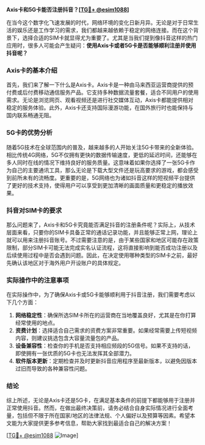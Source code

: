 **Axis卡和5G卡能否注册抖音？[[TG💪+ @esim1088](https://t.me/s/esim1088)]**

在当今这个数字化飞速发展的时代，网络环境的变化日新月异。无论是对于日常生活的娱乐还是工作学习的需求，我们都越来越依赖于稳定的网络连接。而在这个背景下，选择合适的SIM卡就显得尤为重要了。尤其是当我们提到像抖音这样的热门应用时，很多人可能会产生疑问：**使用Axis卡或者5G卡是否能够顺利注册并使用抖音呢？**

### Axis卡的基本介绍

首先，我们来了解一下什么是Axis卡。Axis卡是一种由马来西亚运营商提供的预付费或后付费移动通信服务产品。它支持多种数据流量套餐，适合不同用户的使用需求。无论是浏览网页、观看视频还是进行社交媒体互动，Axis卡都能提供相对稳定的服务体验。此外，Axis卡还支持国际漫游功能，在国外旅行时也能保持与国内联系畅通无阻。

### 5G卡的优势分析

随着5G技术在全球范围内的普及，越来越多的人开始关注5G卡带来的全新体验。相比传统4G网络，5G不仅拥有更快的数据传输速度，更低的延迟时间，还能够在多人同时在线的情况下维持良好的服务质量。这意味着如果你选择了一张5G卡作为自己的主要通讯工具，那么无论是下载大型文件还是玩高要求的游戏，都会感受到前所未有的流畅度。更重要的是，5G网络也为诸如抖音这样的短视频平台提供了更好的技术支持，使得用户可以享受到更加清晰的画面质量和更稳定的播放效果。

### 抖音对SIM卡的要求

那么问题来了，Axis卡和5G卡究竟能否满足抖音的注册条件呢？实际上，从技术层面来看，只要你的SIM卡具备正常的通话记录功能，并且能够正常上网，理论上就可以用来注册抖音账号。不过需要注意的是，由于某些国家和地区可能存在政策限制，部分SIM卡可能无法完成实名认证流程，这将直接影响到能否成功注册以及后续使用过程中是否会遇到问题。因此，在决定使用哪种类型的SIM卡之前，最好先确认该地区对于海外用户开设账户的具体规定。

### 实际操作中的注意事项

在实际操作中，为了确保Axis卡或5G卡能够顺利用于抖音注册，我们需要考虑以下几个方面：

1. **网络稳定性**：确保所选SIM卡所在的运营商在当地覆盖良好，尤其是在你打算经常使用的地点。
2. **资费计划**：选择适合自己需求的资费方案非常重要。如果经常需要上传短视频内容，则建议挑选包含大容量流量包的产品。
3. **设备兼容性**：检查你的手机是否支持相应频段的5G信号。如果不支持的话，即使拥有一张优质的5G卡也无法发挥其全部潜力。
4. **软件版本更新**：定期检查并及时更新抖音应用程序至最新版本，以避免因版本过旧而导致的各种兼容性问题。

### 结论

综上所述，无论是Axis卡还是5G卡，在满足基本条件的前提下都能够用于注册并正常使用抖音。然而，在做出最终决策前，请务必结合自身实际情况进行全面考量，包括但不限于所在国家/地区的法律法规、个人偏好以及预算等因素。希望本文能为大家提供更多参考信息，帮助大家找到最适合自己的解决方案！

[[TG💪+ @esim1088](https://t.me/s/esim1088) ![Image](https://i.postimg.cc/4NQfJmqS/Snipaste-2025-05-13-00-14-12.png)]
